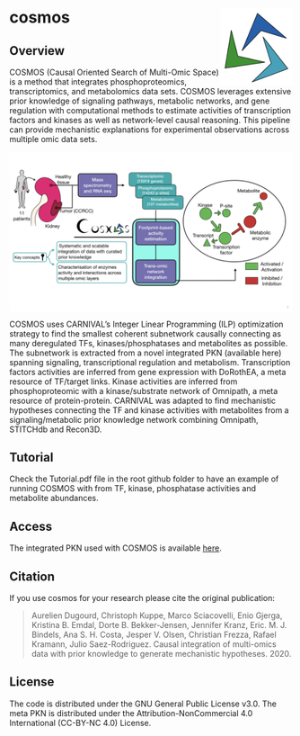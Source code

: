 # cosmos <img src="man/figures/logo.png" align="right" height="139">

<!-- badges: start -->
<!-- badges: end -->

## Overview

COSMOS (Causal Oriented Search of Multi-Omic Space) is a method that integrates phosphoproteomics, transcriptomics, and metabolomics data sets. COSMOS leverages extensive prior knowledge of signaling pathways, metabolic networks, and gene regulation  with computational methods to estimate activities of transcription factors and kinases as well as network-level causal reasoning. This pipeline can provide mechanistic explanations for experimental observations across multiple omic data sets. 


<img src="man/figures/graphical_abstract.png" align="center" width="800">

COSMOS uses CARNIVAL’s Integer Linear Programming (ILP) optimization strategy to find the smallest coherent subnetwork causally connecting as many deregulated TFs, kinases/phosphatases and metabolites as possible. The subnetwork is extracted from a novel integrated PKN (available here) spanning signaling, transcriptional regulation and metabolism.  Transcription factors activities are inferred from gene expression with DoRothEA, a meta resource of TF/target links. Kinase activities are inferred from phosphoproteomic with a kinase/substrate network of Omnipath, a meta resource of protein-protein. CARNIVAL was adapted to find mechanistic hypotheses connecting the TF and kinase activities with metabolites from a signaling/metabolic prior knowledge network combining Omnipath, STITCHdb and Recon3D. 

## Tutorial

Check the Tutorial.pdf file in the root github folder to have an example of running COSMOS with from TF, kinase, phosphatase activities and metabolite abundances.

## Access

The integrated PKN used with COSMOS is available [here](http://metapkn.omnipathdb.org/).

## Citation
If you use cosmos for your research please cite the original publication: 

> Aurelien Dugourd, Christoph Kuppe, Marco Sciacovelli, Enio Gjerga, Kristina B. Emdal, Dorte B. Bekker-Jensen, Jennifer Kranz, Eric. M. J. Bindels, Ana S. H. Costa, Jesper V. Olsen, Christian Frezza, Rafael Kramann, Julio Saez-Rodriguez. Causal integration of multi-omics data with prior knowledge to generate mechanistic hypotheses. 2020.

## License

The code is distributed under the GNU General Public License v3.0. The meta PKN is distributed under the Attribution-NonCommercial 4.0 International (CC-BY-NC 4.0) License.
